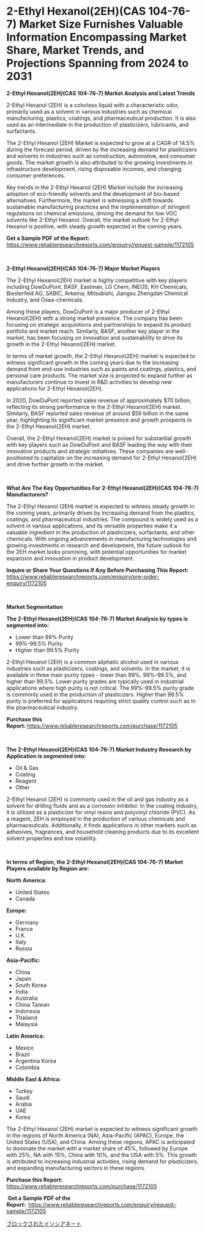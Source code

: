 <p><h1>2-Ethyl Hexanol(2EH)(CAS 104-76-7) Market Size Furnishes Valuable Information Encompassing Market Share, Market Trends, and Projections Spanning from 2024 to 2031</h1></p><p><strong>2-Ethyl Hexanol(2EH)(CAS 104-76-7) Market Analysis and Latest Trends</strong></p>
<p><p>2-Ethyl Hexanol (2EH) is a colorless liquid with a characteristic odor, primarily used as a solvent in various industries such as chemical manufacturing, plastics, coatings, and pharmaceutical production. It is also used as an intermediate in the production of plasticizers, lubricants, and surfactants.</p><p>The 2-Ethyl Hexanol (2EH) Market is expected to grow at a CAGR of 14.5% during the forecast period, driven by the increasing demand for plasticizers and solvents in industries such as construction, automotive, and consumer goods. The market growth is also attributed to the growing investments in infrastructure development, rising disposable incomes, and changing consumer preferences.</p><p>Key trends in the 2-Ethyl Hexanol (2EH) Market include the increasing adoption of eco-friendly solvents and the development of bio-based alternatives. Furthermore, the market is witnessing a shift towards sustainable manufacturing practices and the implementation of stringent regulations on chemical emissions, driving the demand for low VOC solvents like 2-Ethyl Hexanol. Overall, the market outlook for 2-Ethyl Hexanol is positive, with steady growth expected in the coming years.</p></p>
<p><strong>Get a Sample PDF of the Report:&nbsp;</strong> <a href="https://www.reliableresearchreports.com/enquiry/request-sample/1172105">https://www.reliableresearchreports.com/enquiry/request-sample/1172105</a></p>
<p>&nbsp;</p>
<p><strong>2-Ethyl Hexanol(2EH)(CAS 104-76-7) Major Market Players</strong></p>
<p><p>The 2-Ethyl Hexanol(2EH) market is highly competitive with key players including DowDuPont, BASF, Eastman, LG Chem, INEOS, KH Chemicals, Biesterfeld AG, SABIC, Arkema, Mitsubishi, Jiangsu Zhengdan Chemical Industry, and Oxea-chemicals. </p><p>Among these players, DowDuPont is a major producer of 2-Ethyl Hexanol(2EH) with a strong market presence. The company has been focusing on strategic acquisitions and partnerships to expand its product portfolio and market reach. Similarly, BASF, another key player in the market, has been focusing on innovation and sustainability to drive its growth in the 2-Ethyl Hexanol(2EH) market.</p><p>In terms of market growth, the 2-Ethyl Hexanol(2EH) market is expected to witness significant growth in the coming years due to the increasing demand from end-use industries such as paints and coatings, plastics, and personal care products. The market size is projected to expand further as manufacturers continue to invest in R&D activities to develop new applications for 2-Ethyl Hexanol(2EH).</p><p>In 2020, DowDuPont reported sales revenue of approximately $70 billion, reflecting its strong performance in the 2-Ethyl Hexanol(2EH) market. Similarly, BASF reported sales revenue of around $59 billion in the same year, highlighting its significant market presence and growth prospects in the 2-Ethyl Hexanol(2EH) market.</p><p>Overall, the 2-Ethyl Hexanol(2EH) market is poised for substantial growth with key players such as DowDuPont and BASF leading the way with their innovative products and strategic initiatives. These companies are well-positioned to capitalize on the increasing demand for 2-Ethyl Hexanol(2EH) and drive further growth in the market.</p></p>
<p>&nbsp;</p>
<p><strong>What Are The Key Opportunities For 2-Ethyl Hexanol(2EH)(CAS 104-76-7) Manufacturers?</strong></p>
<p><p>The 2-Ethyl Hexanol (2EH) market is expected to witness steady growth in the coming years, primarily driven by increasing demand from the plastics, coatings, and pharmaceutical industries. The compound is widely used as a solvent in various applications, and its versatile properties make it a valuable ingredient in the production of plasticizers, surfactants, and other chemicals. With ongoing advancements in manufacturing technologies and growing investments in research and development, the future outlook for the 2EH market looks promising, with potential opportunities for market expansion and innovation in product development.</p></p>
<p><strong>Inquire or Share Your Questions If Any Before Purchasing This Report:</strong> <a href="https://www.reliableresearchreports.com/enquiry/pre-order-enquiry/1172105">https://www.reliableresearchreports.com/enquiry/pre-order-enquiry/1172105</a></p>
<p>&nbsp;</p>
<p><strong>Market Segmentation</strong></p>
<p><strong>The 2-Ethyl Hexanol(2EH)(CAS 104-76-7) Market Analysis by types is segmented into:</strong></p>
<p><ul><li>Lower than 99% Purity</li><li>99%-99.5% Purity</li><li>Higher than 99.5% Purity</li></ul></p>
<p><p>2-Ethyl Hexanol (2EH) is a common aliphatic alcohol used in various industries such as plasticizers, coatings, and solvents. In the market, it is available in three main purity types - lower than 99%, 99%-99.5%, and higher than 99.5%. Lower purity grades are typically used in industrial applications where high purity is not critical. The 99%-99.5% purity grade is commonly used in the production of plasticizers. Higher than 99.5% purity is preferred for applications requiring strict quality control such as in the pharmaceutical industry.</p></p>
<p><strong>Purchase this Report:&nbsp;</strong><a href="https://www.reliableresearchreports.com/purchase/1172105">https://www.reliableresearchreports.com/purchase/1172105</a></p>
<p>&nbsp;</p>
<p><strong>The 2-Ethyl Hexanol(2EH)(CAS 104-76-7) Market Industry Research by Application is segmented into:</strong></p>
<p><ul><li>Oil & Gas</li><li>Coating</li><li>Reagent</li><li>Other</li></ul></p>
<p><p>2-Ethyl Hexanol (2EH) is commonly used in the oil and gas industry as a solvent for drilling fluids and as a corrosion inhibitor. In the coating industry, it is utilized as a plasticizer for vinyl resins and polyvinyl chloride (PVC). As a reagent, 2EH is employed in the production of various chemicals and pharmaceuticals. Additionally, it finds applications in other markets such as adhesives, fragrances, and household cleaning products due to its excellent solvent properties and low volatility.</p></p>
<p>&nbsp;</p>
<p><strong>In terms of Region, the 2-Ethyl Hexanol(2EH)(CAS 104-76-7) Market Players available by Region are:</strong></p>
<p>
    <p> <strong> North America: </strong>
        <ul>
            <li>United States</li>
            <li>Canada</li>
        </ul>
        </p> 
    <p> <strong> Europe: </strong>
        <ul>
            <li>Germany</li>
            <li>France</li>
            <li>U.K.</li>
            <li>Italy</li>
            <li>Russia</li>
        </ul>
        </p> 
    <p> <strong> Asia-Pacific: </strong>
        <ul>
            <li>China</li>
            <li>Japan</li>
            <li>South Korea</li>
            <li>India</li>
            <li>Australia</li>
            <li>China Taiwan</li>
            <li>Indonesia</li>
            <li>Thailand</li>
            <li>Malaysia</li>
        </ul>
        </p> 
    <p> <strong> Latin America: </strong>
        <ul>
            <li>Mexico</li>
            <li>Brazil</li>
            <li>Argentina Korea</li>
            <li>Colombia</li>
        </ul>
        </p> 
    <p> <strong> Middle East & Africa: </strong>
        <ul>
            <li>Turkey</li>
            <li>Saudi</li>
            <li>Arabia</li>
            <li>UAE</li>
            <li>Korea</li>
        </ul>
    </p>
    </p>
<p><p>The 2-Ethyl Hexanol (2EH) market is expected to witness significant growth in the regions of North America (NA), Asia-Pacific (APAC), Europe, the United States (USA), and China. Among these regions, APAC is anticipated to dominate the market with a market share of 45%, followed by Europe with 25%, NA with 15%, China with 10%, and the USA with 5%. This growth is attributed to increasing industrial activities, rising demand for plasticizers, and expanding manufacturing sectors in these regions.</p></p>
<p><strong>Purchase this Report: </strong><a href="https://www.reliableresearchreports.com/purchase/1172105">https://www.reliableresearchreports.com/purchase/1172105</a></p>
<p>&nbsp;<strong>Get a Sample PDF of the Report:&nbsp;&nbsp;</strong><a href="https://www.reliableresearchreports.com/enquiry/request-sample/1172105">https://www.reliableresearchreports.com/enquiry/request-sample/1172105</a></p>
<p><strong></strong></p>
<p><p><a href="https://medium.com/@saigekulas/%E3%83%96%E3%83%AD%E3%83%83%E3%82%AF%E3%81%95%E3%82%8C%E3%81%9F%E3%82%A4%E3%82%BD%E3%82%B7%E3%82%A2%E3%83%8A%E3%83%BC%E3%83%88%E5%B8%82%E5%A0%B4%E3%82%B7%E3%82%A7%E3%82%A2%E3%81%AE%E9%80%B2%E5%8C%96%E3%81%A8%E5%B8%82%E5%A0%B4%E6%88%90%E9%95%B7%E3%83%88%E3%83%AC%E3%83%B3%E3%83%892024%E5%B9%B4-2031%E5%B9%B4-d0d4a2f76d6a">ブロックされたイソシアネート</a></p></p>